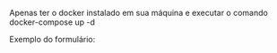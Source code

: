 Apenas ter o docker instalado em sua máquina e executar o comando docker-compose up -d

Exemplo do formulário:


